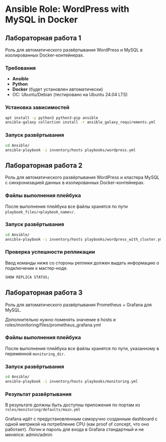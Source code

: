 # Ansible Role: WordPress with MySQL in Docker

## Лабораторная работа 1

Роль для автоматического развёртывания WordPress и MySQL в изолированных Docker-контейнерах.

### Требования

- **Ansible**
- **Python**
- **Docker** (будет установлен автоматически)
- ОС: Ubuntu/Debian (тестировано на Ubuntu 24.04 LTS)

### Установка зависимостей

```bash
apt install -y python3 python3-pip ansible
ansible-galaxy collection install -r ansible_galaxy_requirements.yml
```

### Запуск развёртывания
```bash
cd Ansible/
ansible-playbook -i inventory/hosts playbooks/wordpress.yml
```

## Лабораторная работа 2

Роль для автоматического развёртывания WordPress и кластера MySQL с синхронизацией данных в изолированных Docker-контейнерах.

### Файлы выполнения плейбука
После выполнения плейбука все файлы хранятся по пути `playbook_files/<playbook_name>/`.

### Запуск развёртывания
```bash
cd Ansible/
ansible-playbook -i inventory/hosts playbooks/wordpress_with_cluster.yml
```

### Проверка успешности репликации
Ввод команды ниже со стороны реплики должен выдать информацию о подключении к мастер-ноде.
```bash
SHOW REPLICA STATUS;
```

## Лабораторная работа 3

Роль для автоматического развёртывания Prometheus + Grafana для MySQL.

Дополнительно нужно поменять значение в hosts и roles/monitoring/files/prometheus_grafana.yml

### Файлы выполнения плейбука
После выполнения плейбука все файлы хранятся по пути, указанному в переменной `monitoring_dir`.

### Запуск развёртывания
```bash
cd Ansible/
ansible-playbook -i inventory/hosts playbooks/monitoring.yml
```

### Результат развёртывания
В результате должны быть доступны приложения по портам из `roles/monitoring/defaults/main.yml`

Grafana идёт с предустановленным саморучно созданным dashboard с одной метрикой на потребление CPU (как proof of concept, что оно работает). Логин и пароль для входа в Grafana стандартный и не менялся: admin/admin